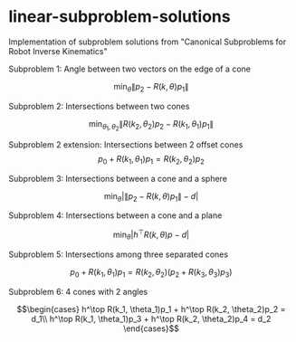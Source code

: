 # linear-subproblem-solutions
Implementation of subproblem solutions from "Canonical Subproblems for Robot Inverse Kinematics"

Subproblem 1: Angle between two vectors on the edge of a cone

$$\min_\theta \lVert p_2- R(k,\theta)p_1\rVert$$

Subproblem 2: Intersections between two cones

$$\min_{\theta_1, \theta_2} \lVert R(k_2,\theta_2)p_2 - R(k_1,\theta_1)p_1 \rVert$$

Subproblem 2 extension: Intersections between 2 offset cones
$$p_0 + R(k_1,\theta_1)p_1= R(k_2,\theta_2)p_2$$

Subproblem 3: Intersections between a cone and a sphere

$$\min_\theta \lvert \lVert p_2-R(k,\theta)p_1\rVert-d\rvert$$

Subproblem 4: Intersections between a cone and a plane

$$\min_\theta \lvert h^\top R(k,\theta)p -d \rvert$$

Subproblem 5: Intersections among three separated cones

$$ p_0 + R(k_1,\theta_1)p_1=
 R(k_2,\theta_2)(p_2+ R(k_3,\theta_3)p_3)$$

Subproblem 6: 4 cones with 2 angles

$$\begin{cases}
    h^\top R(k_1, \theta_1)p_1 + h^\top R(k_2, \theta_2)p_2 = d_1\\
    h^\top R(k_1, \theta_1)p_3 + h^\top R(k_2, \theta_2)p_4 = d_2
\end{cases}$$

